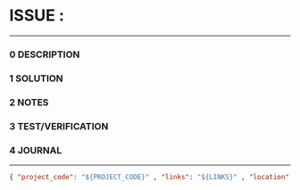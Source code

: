 # ISSUE :
--------------------------------
### 0 DESCRIPTION


### 1 SOLUTION


### 2 NOTES


### 3 TEST/VERIFICATION


### 4 JOURNAL



--------------------------------
```json
{ "project_code": "${PROJECT_CODE}" , "links": "${LINKS}" , "location": "${LOCATION}" , "fpoint": "${FPOINT}" }
```
